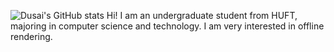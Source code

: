 ![Dusai's GitHub stats](https://github-readme-stats.vercel.app/api?username=stacklens)
Hi! I am an undergraduate student from HUFT, majoring in computer science and technology. I am very interested in offline rendering.
